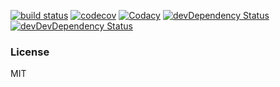 [![build status][travis-image]][travis-url]
[![codecov][codecov-image]][codecov-url]
[![Codacy][codacy-image]][codacy-url]
[![devDependency Status][david-image]][david-url]
[![devDevDependency Status][david-image-dev]][david-url-dev]

[travis-image]: https://travis-ci.org/jackytck/rectangle-test.svg?branch=master
[travis-url]: https://travis-ci.org/jackytck/rectangle-test
[codecov-image]: https://codecov.io/gh/jackytck/rectangle-test/branch/master/graph/badge.svg
[codecov-url]: https://codecov.io/gh/jackytck/rectangle-test
[codacy-image]: https://api.codacy.com/project/badge/Grade/033028ab291d4846bb3d57552f158361
[codacy-url]: https://www.codacy.com/app/jackytck/rectangle-test?utm_source=github.com&amp;utm_medium=referral&amp;utm_content=jackytck/rectangle-test&amp;utm_campaign=Badge_Grade
[david-image]: https://david-dm.org/jackytck/rectangle-test.svg
[david-url]: https://david-dm.org/jackytck/rectangle-test
[david-image-dev]: https://david-dm.org/jackytck/rectangle-test/dev-status.svg
[david-url-dev]: https://david-dm.org/jackytck/rectangle-test#info=devDependencies

### License

MIT
